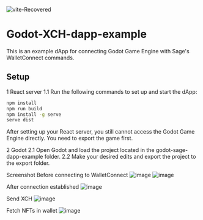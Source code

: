![vite-Recovered](https://github.com/user-attachments/assets/7c38b8b7-6873-4888-b379-b12799dded88)



# Godot-XCH-dapp-example

This is an example dApp for connecting Godot Game Engine with Sage's WalletConnect commands.

## Setup

1 React server
1.1 Run the following commands to set up and start the dApp:

```bash
npm install
npm run build
npm install -g serve
serve dist
```
After setting up your React server, you still cannot access the Godot Game Engine directly. You need to export the game first.

2 Godot
2.1 Open Godot and load the project located in the godot-sage-dapp-example folder.
2.2 Make your desired edits and export the project to the export folder.

Screenshot
Before connecting to WalletConnect
![image](https://github.com/user-attachments/assets/41241c7f-0c00-495c-9c96-76d78aff26bb)
![image](https://github.com/user-attachments/assets/6b21183d-4303-4332-9c6d-1e8f22eb0f62)


After connection established
![image](https://github.com/user-attachments/assets/66890a8a-db35-4c69-8e79-c672eeab40aa)

Send XCH
![image](https://github.com/user-attachments/assets/1645b58f-47e6-4879-824d-cc3cce65a0de)

Fetch NFTs in wallet
![image](https://github.com/user-attachments/assets/21ff8d1e-e82b-45a3-b289-4e0eb83ca2d8)


